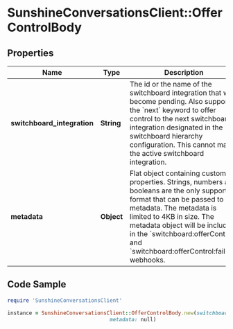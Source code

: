 # SunshineConversationsClient::OfferControlBody

## Properties

Name | Type | Description | Notes
------------ | ------------- | ------------- | -------------
**switchboard_integration** | **String** | The id or the name of the switchboard integration that will become pending. Also supports the &#x60;next&#x60; keyword to offer control to the next switchboard integration designated in the switchboard hierarchy configuration. This cannot match the active switchboard integration. | 
**metadata** | **Object** | Flat object containing custom properties. Strings, numbers and booleans are the only supported format that can be passed to metadata. The metadata is limited to 4KB in size. The metadata object will be included in the &#x60;switchboard:offerControl&#x60; and &#x60;switchboard:offerControl:failure&#x60; webhooks. | [optional] 

## Code Sample

```ruby
require 'SunshineConversationsClient'

instance = SunshineConversationsClient::OfferControlBody.new(switchboard_integration: next,
                                 metadata: null)
```


